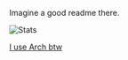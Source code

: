 Imagine a good readme there.

![Stats](https://github-readme-stats.vercel.app/api/top-langs/?username=gedon76&theme=tokyonight&show_icons=true&hide_border=true&layout=compact)

[I use Arch btw](https://github.com/gedon76/dotfiles/)
